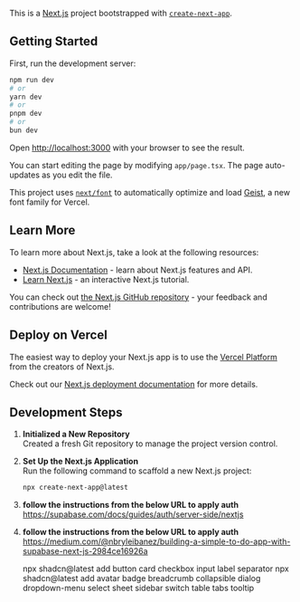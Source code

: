 This is a [Next.js](https://nextjs.org) project bootstrapped with [`create-next-app`](https://nextjs.org/docs/app/api-reference/cli/create-next-app).

## Getting Started

First, run the development server:

```bash
npm run dev
# or
yarn dev
# or
pnpm dev
# or
bun dev
```

Open [http://localhost:3000](http://localhost:3000) with your browser to see the result.

You can start editing the page by modifying `app/page.tsx`. The page auto-updates as you edit the file.

This project uses [`next/font`](https://nextjs.org/docs/app/building-your-application/optimizing/fonts) to automatically optimize and load [Geist](https://vercel.com/font), a new font family for Vercel.

## Learn More

To learn more about Next.js, take a look at the following resources:

- [Next.js Documentation](https://nextjs.org/docs) - learn about Next.js features and API.
- [Learn Next.js](https://nextjs.org/learn) - an interactive Next.js tutorial.

You can check out [the Next.js GitHub repository](https://github.com/vercel/next.js) - your feedback and contributions are welcome!

## Deploy on Vercel

The easiest way to deploy your Next.js app is to use the [Vercel Platform](https://vercel.com/new?utm_medium=default-template&filter=next.js&utm_source=create-next-app&utm_campaign=create-next-app-readme) from the creators of Next.js.

Check out our [Next.js deployment documentation](https://nextjs.org/docs/app/building-your-application/deploying) for more details.

## Development Steps

1. **Initialized a New Repository**  
   Created a fresh Git repository to manage the project version control.

2. **Set Up the Next.js Application**  
   Run the following command to scaffold a new Next.js project:  
   ```bash
   npx create-next-app@latest
   ```

3. **follow the instructions from the below URL to apply auth**
   https://supabase.com/docs/guides/auth/server-side/nextjs

3. **follow the instructions from the below URL to apply auth**
   https://medium.com/@nbryleibanez/building-a-simple-to-do-app-with-supabase-next-js-2984ce16926a
   
   npx shadcn@latest add button card checkbox input label separator
   npx shadcn@latest add avatar badge breadcrumb collapsible dialog dropdown-menu select sheet sidebar switch table tabs tooltip